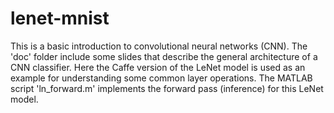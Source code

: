 # lenet-mnist
This is a basic introduction to convolutional neural networks (CNN). The 'doc' folder include some slides that describe the 
general architecture of a CNN classifier. Here the Caffe version of the LeNet model is used as an example for understanding some common 
layer operations. The MATLAB script 'ln_forward.m' implements the forward pass (inference) for this LeNet model.  
